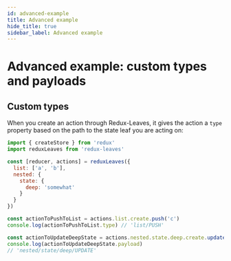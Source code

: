 ```yaml
---
id: advanced-example
title: Advanced example
hide_title: true
sidebar_label: Advanced example
---
```


# Advanced example: custom types and payloads

## Custom types

When you create an action through Redux-Leaves, it gives the action a `type` property based on the path to the state leaf you are acting on:

```js
import { createStore } from 'redux'
import reduxLeaves from 'redux-leaves'

const [reducer, actions] = reduxLeaves({
  list: ['a', 'b'],
  nested: {
    state: {
      deep: 'somewhat'
    }
  }
})

const actionToPushToList = actions.list.create.push('c')
console.log(actionToPushToList.type) // 'list/PUSH'

const actionToUpdateDeepState = actions.nested.state.deep.create.update('could go deeper')
console.log(actionToUpdateDeepState.payload)
// 'nested/state/deep/UPDATE'

```
